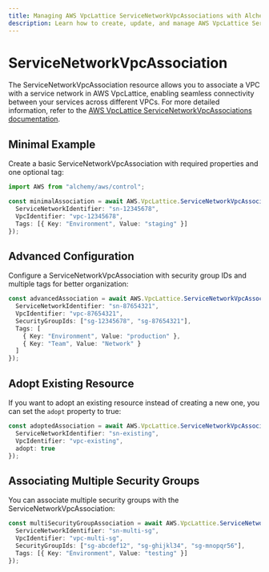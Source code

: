 ```yaml
---
title: Managing AWS VpcLattice ServiceNetworkVpcAssociations with Alchemy
description: Learn how to create, update, and manage AWS VpcLattice ServiceNetworkVpcAssociations using Alchemy Cloud Control.
---
```


# ServiceNetworkVpcAssociation

The ServiceNetworkVpcAssociation resource allows you to associate a VPC with a service network in AWS VpcLattice, enabling seamless connectivity between your services across different VPCs. For more detailed information, refer to the [AWS VpcLattice ServiceNetworkVpcAssociations documentation](https://docs.aws.amazon.com/vpclattice/latest/userguide/).

## Minimal Example

Create a basic ServiceNetworkVpcAssociation with required properties and one optional tag:

```ts
import AWS from "alchemy/aws/control";

const minimalAssociation = await AWS.VpcLattice.ServiceNetworkVpcAssociation("MinimalAssociation", {
  ServiceNetworkIdentifier: "sn-12345678",
  VpcIdentifier: "vpc-12345678",
  Tags: [{ Key: "Environment", Value: "staging" }]
});
```

## Advanced Configuration

Configure a ServiceNetworkVpcAssociation with security group IDs and multiple tags for better organization:

```ts
const advancedAssociation = await AWS.VpcLattice.ServiceNetworkVpcAssociation("AdvancedAssociation", {
  ServiceNetworkIdentifier: "sn-87654321",
  VpcIdentifier: "vpc-87654321",
  SecurityGroupIds: ["sg-12345678", "sg-87654321"],
  Tags: [
    { Key: "Environment", Value: "production" },
    { Key: "Team", Value: "Network" }
  ]
});
```

## Adopt Existing Resource

If you want to adopt an existing resource instead of creating a new one, you can set the `adopt` property to true:

```ts
const adoptedAssociation = await AWS.VpcLattice.ServiceNetworkVpcAssociation("AdoptedAssociation", {
  ServiceNetworkIdentifier: "sn-existing",
  VpcIdentifier: "vpc-existing",
  adopt: true
});
```

## Associating Multiple Security Groups

You can associate multiple security groups with the ServiceNetworkVpcAssociation:

```ts
const multiSecurityGroupAssociation = await AWS.VpcLattice.ServiceNetworkVpcAssociation("MultiSecurityGroupAssociation", {
  ServiceNetworkIdentifier: "sn-multi-sg",
  VpcIdentifier: "vpc-multi-sg",
  SecurityGroupIds: ["sg-abcdef12", "sg-ghijkl34", "sg-mnopqr56"],
  Tags: [{ Key: "Environment", Value: "testing" }]
});
```